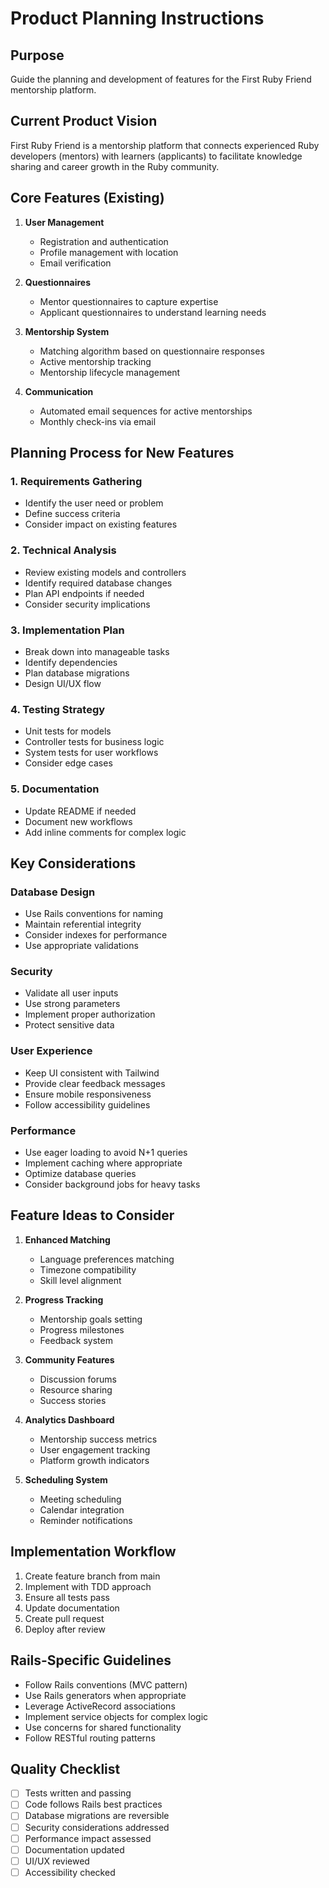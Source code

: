 # Product Planning Instructions

## Purpose
Guide the planning and development of features for the First Ruby Friend mentorship platform.

## Current Product Vision
First Ruby Friend is a mentorship platform that connects experienced Ruby developers (mentors) with learners (applicants) to facilitate knowledge sharing and career growth in the Ruby community.

## Core Features (Existing)
1. **User Management**
   - Registration and authentication
   - Profile management with location
   - Email verification

2. **Questionnaires**
   - Mentor questionnaires to capture expertise
   - Applicant questionnaires to understand learning needs

3. **Mentorship System**
   - Matching algorithm based on questionnaire responses
   - Active mentorship tracking
   - Mentorship lifecycle management

4. **Communication**
   - Automated email sequences for active mentorships
   - Monthly check-ins via email

## Planning Process for New Features

### 1. Requirements Gathering
- Identify the user need or problem
- Define success criteria
- Consider impact on existing features

### 2. Technical Analysis
- Review existing models and controllers
- Identify required database changes
- Plan API endpoints if needed
- Consider security implications

### 3. Implementation Plan
- Break down into manageable tasks
- Identify dependencies
- Plan database migrations
- Design UI/UX flow

### 4. Testing Strategy
- Unit tests for models
- Controller tests for business logic
- System tests for user workflows
- Consider edge cases

### 5. Documentation
- Update README if needed
- Document new workflows
- Add inline comments for complex logic

## Key Considerations

### Database Design
- Use Rails conventions for naming
- Maintain referential integrity
- Consider indexes for performance
- Use appropriate validations

### Security
- Validate all user inputs
- Use strong parameters
- Implement proper authorization
- Protect sensitive data

### User Experience
- Keep UI consistent with Tailwind
- Provide clear feedback messages
- Ensure mobile responsiveness
- Follow accessibility guidelines

### Performance
- Use eager loading to avoid N+1 queries
- Implement caching where appropriate
- Optimize database queries
- Consider background jobs for heavy tasks

## Feature Ideas to Consider

1. **Enhanced Matching**
   - Language preferences matching
   - Timezone compatibility
   - Skill level alignment

2. **Progress Tracking**
   - Mentorship goals setting
   - Progress milestones
   - Feedback system

3. **Community Features**
   - Discussion forums
   - Resource sharing
   - Success stories

4. **Analytics Dashboard**
   - Mentorship success metrics
   - User engagement tracking
   - Platform growth indicators

5. **Scheduling System**
   - Meeting scheduling
   - Calendar integration
   - Reminder notifications

## Implementation Workflow

1. Create feature branch from main
2. Implement with TDD approach
3. Ensure all tests pass
4. Update documentation
5. Create pull request
6. Deploy after review

## Rails-Specific Guidelines

- Follow Rails conventions (MVC pattern)
- Use Rails generators when appropriate
- Leverage ActiveRecord associations
- Implement service objects for complex logic
- Use concerns for shared functionality
- Follow RESTful routing patterns

## Quality Checklist

- [ ] Tests written and passing
- [ ] Code follows Rails best practices
- [ ] Database migrations are reversible
- [ ] Security considerations addressed
- [ ] Performance impact assessed
- [ ] Documentation updated
- [ ] UI/UX reviewed
- [ ] Accessibility checked